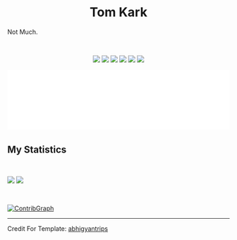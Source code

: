 <h1 align="center">
  <b>Tom Kark</b>
</h1>

Not Much.

<br>

<p>
<div align="center">
  <img src="https://img.shields.io/badge/-C-c58545?style=for-the-badge&logo=C&logoColor=c58545&labelColor=282828">
  <img src="https://img.shields.io/badge/-C++-d1a01f?style=for-the-badge&logo=c%2B%2B&logoColor=d1a01f&labelColor=282828">
  <img src="https://img.shields.io/badge/-Python-98b982?style=for-the-badge&logo=python&logoColor=98b982&labelColor=282828">
  <img src="https://img.shields.io/badge/-Cython-98b982?style=for-the-badge&logo=Cython&logoColor=98b982&labelColor=282828">
  <img src="https://img.shields.io/badge/-NodeJS-98b982?style=for-the-badge&logo=NodeJS&logoColor=98b982&labelColor=282828">
  <img src="https://img.shields.io/badge/-Bash-98b982?style=for-the-badge&logo=Bash&logoColor=98b982&labelColor=282828">
</div>
</p>

<div align="center">
  <a href="https://open.spotify.com/track/2IvNxLl01CTAfCOA103Tgx?si=c2adaf83e7fa4826">
    <img src="play.svg">
  </a>
</div>

## My Statistics

<br/>
<p align="left">
  <img width="49.5%" src="https://github-readme-stats.vercel.app/api?username=tomkark&show_icons=true&theme=gruvbox&hide_border=true" />
    <img width="49.5%" src="https://github-readme-streak-stats.herokuapp.com/?user=tomkark&theme=gruvbox&hide_border=true" />
  </a>
</p>
<br>

[![ContribGraph](https://activity-graph.herokuapp.com/graph?username=tomkark&custom_title=tom%20kark's%20Contribution%20Graph&theme=gruvbox&bg_color=282828&hide_border=true&line=d1a01f&point=c58545)]()

------

Credit For Template: [abhigyantrips](https://github.com/abhigyantrips)
